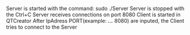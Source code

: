 Server is started with the command: sudo ./Server
Server is stopped with the Ctrl+C
Server receives connections on port 8080
Client is started in QTCreator
After IpAdress PORT(example: ***.***.***.*** 8080) are inputed, the Client tries to connect to the Server
